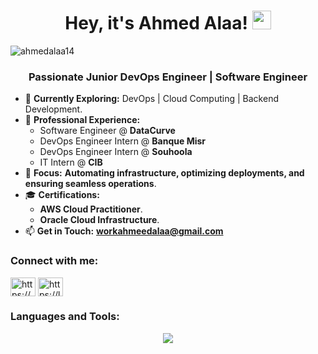   <h1 align="center"> Hey, it's Ahmed Alaa! <img src="https://github.com/TheDudeThatCode/TheDudeThatCode/blob/master/Assets/Hi.gif" width="30" height="30"></img> </h1>
<p align="left"> <img src="https://komarev.com/ghpvc/?username=ahmedalaa14&label=Profile%20views&color=0e75b6&style=flat" alt="ahmedalaa14" /> </p>
<h3 align="center"> Passionate Junior DevOps Engineer | Software Engineer  </h3>

- 🚀 **Currently Exploring:** DevOps | Cloud Computing | Backend Development.
- 💼 **Professional Experience:**
   - Software Engineer @ **DataCurve**
   - DevOps Engineer Intern @ **Banque Misr**
   - DevOps Engineer Intern @ **Souhoola**
   -  IT Intern @ **CIB**
- 🔧 **Focus:** **Automating infrastructure, optimizing deployments, and ensuring seamless operations**.
- 🎓 **Certifications:**
  - **AWS Cloud Practitioner**.
  - **Oracle Cloud Infrastructure**.
- 📫 **Get in Touch:**  **workahmeedalaa@gmail.com** 
<h3 align="left">Connect with me:</h3>
<p align="left">
<a href="https://www.linkedin.com/in/ahmeed-alaa/" target="blank"><img align="center" src="https://raw.githubusercontent.com/rahuldkjain/github-profile-readme-generator/master/src/images/icons/Social/linked-in-alt.svg" alt="https://www.linkedin.com/in/ahmeed-alaa/" height="30" width="40" /></a>
<a href="https://leetcode.com/ahmedalaa14/" target="blank"><img align="center" src="https://raw.githubusercontent.com/rahuldkjain/github-profile-readme-generator/master/src/images/icons/Social/leet-code.svg" alt="https://leetcode.com/ahmedalaa14/" height="30" width="40" /></a>
</p>

<h3 align="left">Languages and Tools:</h3>
<p align="center">
  <a href="https://skillicons.dev">
    <img src="https://skillicons.dev/icons?i=aws,azure,gcp,bash,py,js,nodejs,go,linux,redhat,gitlab,git,github,nginx,obsidian,mysql,mongodb,postgres,docker,kubernetes,openshift,jenkins,githubactions,ansible,terraform,prometheus,grafana&perline=11" />
  </a>
</p>
